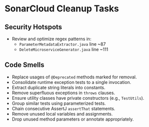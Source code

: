 # SonarCloud Cleanup Tasks

## Security Hotspots
- Review and optimize regex patterns in:
  - `ParameterMetadataExtractor.java` line ~87
  - `DeleteMicroserviceGenerator.java` line ~111

## Code Smells
- Replace usages of `@Deprecated` methods marked for removal.
- Consolidate runtime exception tests to a single invocation.
- Extract duplicate string literals into constants.
- Remove superfluous exceptions in `throws` clauses.
- Ensure utility classes have private constructors (e.g., `TestUtils`).
- Group similar tests using parameterized tests.
- Chain consecutive AssertJ `assertThat` statements.
- Remove unused local variables and assignments.
- Drop unused method parameters or annotate appropriately.

